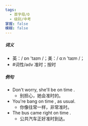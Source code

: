 ```yaml
---
tags:
  - 首字母/O
  - 级别/中考
掌握: false
模糊: false
---
```

##### 词义
- 英：/ ɒn 'taɪm /；美：/ ɑːn 'taɪm /；
- #词性/adv  准时；按时
##### 例句
- Don't worry, she'll be on time .
	- 别担心，她会准时的。
- You're bang on time , as usual.
	- 你像往常一样，非常准时。
- The bus came right on time .
	- 公共汽车正好准时到达。
